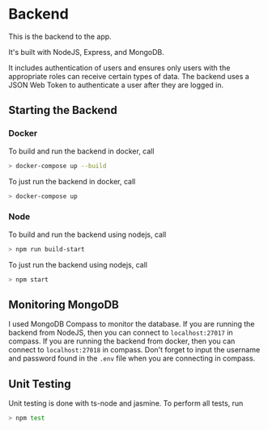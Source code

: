 # Backend

This is the backend to the app.

It's built with NodeJS, Express, and MongoDB.

It includes authentication of users and ensures only users with the appropriate roles can receive certain types of data. The backend uses a JSON Web Token to authenticate a user after they are logged in.

## Starting the Backend

### Docker

To build and run the backend in docker, call

```bash
> docker-compose up --build
```

To just run the backend in docker, call

```bash
> docker-compose up
```

### Node

To build and run the backend using nodejs, call

```bash
> npm run build-start
```

To just run the backend using nodejs, call

```bash
> npm start
```

## Monitoring MongoDB

I used MongoDB Compass to monitor the database. If you are running the backend from NodeJS, then you can connect to `localhost:27017` in compass. If you are running the backend from docker, then you can connect to `localhost:27018` in compass. Don't forget to input the username and password found in the `.env` file when you are connecting in compass.

## Unit Testing

Unit testing is done with ts-node and jasmine. To perform all tests, run

```bash
> npm test
```
